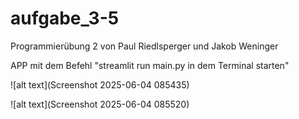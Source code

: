 # aufgabe_3-5
Programmierübung 2 von Paul Riedlsperger und Jakob Weninger


APP mit dem Befehl "streamlit run main.py in dem Terminal starten"

![alt text](Screenshot 2025-06-04 085435)

![alt text](Screenshot 2025-06-04 085520)